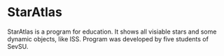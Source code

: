 # StarAtlas
StarAtlas is a program for education. It shows all visiable stars and some dynamic objects, like ISS. Program was developed by five students of SevSU. 
